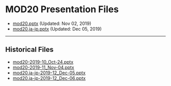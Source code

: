 <!--
This is a machine generated file, and should not be edited, as it will be overwritten with future updates.
-->

# MOD20 Presentation Files

- [mod20.pptx](https://globaleventcdn.blob.core.windows.net/assets/mod/mod20/mod20.pptx) (Updated: Nov 02, 2019)
- [mod20.ja-jp.pptx](https://globaleventcdn.blob.core.windows.net/assets/mod/mod20/mod20.ja-jp.pptx) (Updated: Dec 05, 2019)
---
## Historical Files
- [mod20-2019-10_Oct-24.pptx](https://globaleventcdn.blob.core.windows.net/assets/mod/mod20/mod20-2019-10_Oct-24.pptx)
- [mod20-2019-11_Nov-04.pptx](https://globaleventcdn.blob.core.windows.net/assets/mod/mod20/mod20-2019-11_Nov-04.pptx)
- [mod20.ja-jp-2019-12_Dec-05.pptx](https://globaleventcdn.blob.core.windows.net/assets/mod/mod20/mod20.ja-jp-2019-12_Dec-05.pptx)
- [mod20.ja-jp-2019-12_Dec-06.pptx](https://globaleventcdn.blob.core.windows.net/assets/mod/mod20/mod20.ja-jp-2019-12_Dec-06.pptx)


